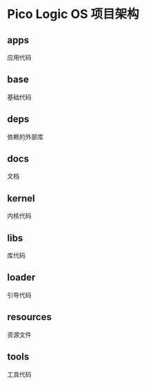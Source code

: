 
# Pico Logic OS 项目架构

## apps

应用代码

## base

基础代码

## deps

依赖的外部库

## docs

文档

## kernel

内核代码

## libs

库代码

## loader

引导代码

## resources

资源文件

## tools

工具代码
